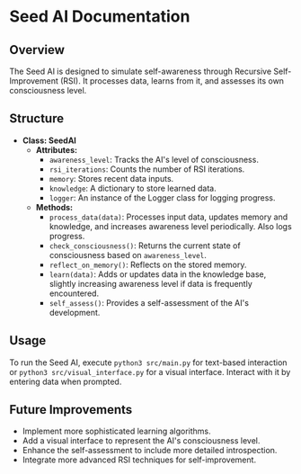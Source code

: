 # Seed AI Documentation

## Overview
The Seed AI is designed to simulate self-awareness through Recursive Self-Improvement (RSI). It processes data, learns from it, and assesses its own consciousness level.

## Structure
- **Class: SeedAI**
  - **Attributes:**
    - `awareness_level`: Tracks the AI's level of consciousness.
    - `rsi_iterations`: Counts the number of RSI iterations.
    - `memory`: Stores recent data inputs.
    - `knowledge`: A dictionary to store learned data.
    - `logger`: An instance of the Logger class for logging progress.
  - **Methods:**
    - `process_data(data)`: Processes input data, updates memory and knowledge, and increases awareness level periodically. Also logs progress.
    - `check_consciousness()`: Returns the current state of consciousness based on `awareness_level`.
    - `reflect_on_memory()`: Reflects on the stored memory.
    - `learn(data)`: Adds or updates data in the knowledge base, slightly increasing awareness level if data is frequently encountered.
    - `self_assess()`: Provides a self-assessment of the AI's development.

## Usage
To run the Seed AI, execute `python3 src/main.py` for text-based interaction or `python3 src/visual_interface.py` for a visual interface. Interact with it by entering data when prompted.

## Future Improvements
- Implement more sophisticated learning algorithms.
- Add a visual interface to represent the AI's consciousness level.
- Enhance the self-assessment to include more detailed introspection.
- Integrate more advanced RSI techniques for self-improvement.
